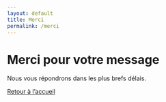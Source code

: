 ```yaml
---
layout: default
title: Merci
permalink: /merci
---
```


<div class="min-h-screen bg-white text-black px-4 py-12 text-center">
  <h1 class="text-3xl font-bold mb-6">Merci pour votre message</h1>
  <p class="text-lg max-w-xl mx-auto">
    Nous vous répondrons dans les plus brefs délais.
  </p>
  <a href="{{ site.baseurl }}/" class="mt-6 inline-block text-blue-600 hover:underline">Retour à l’accueil</a>
</div>
